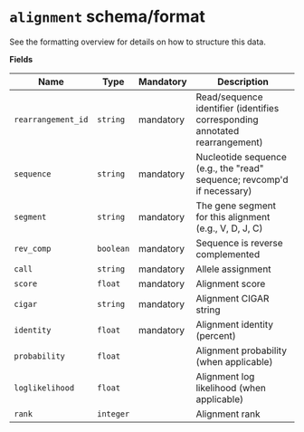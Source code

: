 # `alignment` schema/format

See the formatting overview for details on how to structure this data.

**Fields**

| Name | Type | Mandatory | Description |
| --- | --- | --- | --- |
| `rearrangement_id` | `string` |  mandatory  | Read/sequence identifier (identifies corresponding annotated rearrangement) |
| `sequence` | `string` |  mandatory  | Nucleotide sequence (e.g., the "read" sequence; revcomp'd if necessary) |
| `segment` | `string` |  mandatory  | The gene segment for this alignment (e.g., V, D, J, C) |
| `rev_comp` | `boolean` |  mandatory  | Sequence is reverse complemented |
| `call` | `string` |  mandatory  | Allele assignment |
| `score` | `float` |  mandatory  | Alignment score |
| `cigar` | `string` |  mandatory  | Alignment CIGAR string |
| `identity` | `float` |  mandatory  | Alignment identity (percent) |
| `probability` | `float` |  | Alignment probability (when applicable) |
| `loglikelihood` | `float` |  | Alignment log likelihood (when applicable) |
| `rank` | `integer` |  | Alignment rank |
